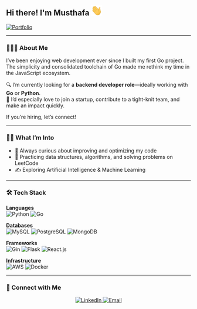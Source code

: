 <h2> Hi there! I'm Musthafa <img src="https://raw.githubusercontent.com/ABSphreak/ABSphreak/master/gifs/Hi.gif" width="30px"> </h2>

<a href="https://muhammed-shahal.github.io/">
  <img alt="Portfolio" src="https://img.shields.io/badge/Check%20My-Portfolio-red">
</a>

---

### 👨🏻‍💻 About Me  

I’ve been enjoying web development ever since I built my first Go project.  
The simplicity and consolidated toolchain of Go made me rethink my time in the JavaScript ecosystem.  

🔍 I’m currently looking for a **backend developer role**—ideally working with **Go** or **Python**.  
🚀 I’d especially love to join a startup, contribute to a tight-knit team, and make an impact quickly.  

If you’re hiring, let’s connect!  

---

### 🧑‍💻 What I’m Into  

- 🤔 Always curious about improving and optimizing my code  
- 🎯 Practicing data structures, algorithms, and solving problems on LeetCode  
- ✍️ Exploring Artificial Intelligence & Machine Learning  

---

### 🛠 Tech Stack  

**Languages**  
![Python](https://img.shields.io/badge/python-3670A0?style=for-the-badge&logo=python&logoColor=ffdd54)
![Go](https://img.shields.io/badge/Go-00ADD8?logo=Go&logoColor=white&style=for-the-badge)

**Databases**  
![MySQL](https://img.shields.io/badge/MySQL-4479A1?style=for-the-badge&logo=mysql&logoColor=white)
![PostgreSQL](https://img.shields.io/badge/postgresql-4169e1?style=for-the-badge&logo=postgresql&logoColor=white)
![MongoDB](https://img.shields.io/badge/MongoDB-4DB33D?style=for-the-badge&logo=mongodb&logoColor=white)

**Frameworks**  
![Gin](https://img.shields.io/badge/Gin-008ECF?style=for-the-badge&logo=go&logoColor=white)
![Flask](https://img.shields.io/badge/Flask-000000?style=for-the-badge&logo=Flask&logoColor=white)
![React.js](https://img.shields.io/badge/React-61DAFB?style=for-the-badge&logo=react&logoColor=black)

**Infrastructure**  
![AWS](https://img.shields.io/badge/AWS-FF9900?style=for-the-badge&logo=amazonaws&logoColor=white)
![Docker](https://img.shields.io/badge/Docker-257bd6?style=for-the-badge&logo=docker&logoColor=white)

---

### 🤝 Connect with Me  

<p align="center">
  <a href="https://www.linkedin.com/in/musthafashahal">
    <img alt="LinkedIn" src="https://img.shields.io/badge/LinkedIn-Musthafa-blue">
  </a>
  <a href="mailto:musthuvakkayil@gmail.com">
    <img alt="Email" src="https://img.shields.io/badge/Email-musthuvakkayil%40gmail.com-red">
  </a>
</p>

